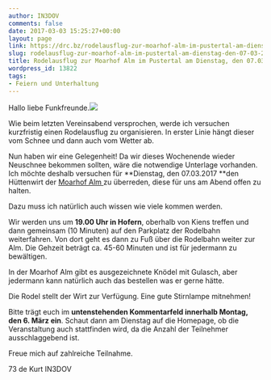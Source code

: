 ```yaml
---
author: IN3DOV
comments: false
date: 2017-03-03 15:25:27+00:00
layout: page
link: https://drc.bz/rodelausflug-zur-moarhof-alm-im-pustertal-am-dienstag-den-07-03-2017/
slug: rodelausflug-zur-moarhof-alm-im-pustertal-am-dienstag-den-07-03-2017
title: Rodelausflug zur Moarhof Alm im Pustertal am Dienstag, den 07.03.2017
wordpress_id: 13822
tags:
- Feiern und Unterhaltung
---
```


Hallo liebe Funkfreunde.![](https://encrypted-tbn2.gstatic.com/images?q=tbn:ANd9GcT2gdGyqHWn8ddCCn4WjkBbGhI17XJYtWOLH6JCgK6Cm3E_vsQl)

Wie beim letzten Vereinsabend versprochen, werde ich versuchen kurzfristig einen Rodelausflug zu organisieren. In erster Linie hängt dieser vom Schnee und dann auch vom Wetter ab.

Nun haben wir eine Gelegenheit! Da wir dieses Wochenende wieder Neuschnee bekommen sollten, wäre die notwendige Unterlage vorhanden. Ich möchte deshalb versuchen für **Dienstag, den 07.03.2017 **den Hüttenwirt der [Moarhof Alm ](http://moarhofalm.it/)zu überreden, diese für uns am Abend offen zu halten.

Dazu muss ich natürlich auch wissen wie viele kommen werden.

Wir werden uns um **19.00 Uhr in Hofern**, oberhalb von Kiens treffen und dann gemeinsam (10 Minuten) auf den Parkplatz der Rodelbahn weiterfahren. Von dort geht es dann zu Fuß über die Rodelbahn weiter zur Alm. Die Gehzeit beträgt ca. 45-60 Minuten und ist für jedermann zu bewältigen.

In der Moarhof Alm gibt es ausgezeichnete Knödel mit Gulasch, aber jedermann kann natürlich auch das bestellen was er gerne hätte.

Die Rodel stellt der Wirt zur Verfügung. Eine gute Stirnlampe mitnehmen!

Bitte trägt euch im **untenstehenden Kommentarfeld innerhalb Montag, den 6. März ein**. Schaut dann am Dienstag auf die Homepage, ob die Veranstaltung auch stattfinden wird, da die Anzahl der Teilnehmer ausschlaggebend ist.

Freue mich auf zahlreiche Teilnahme.

73 de Kurt IN3DOV
